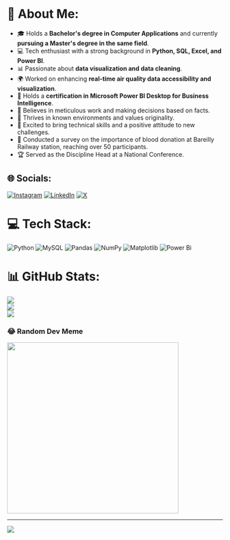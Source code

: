 # 💫 About Me:
- 🎓 Holds a **Bachelor's degree in Computer Applications** and currently **pursuing a Master's degree in the same field**.
- 💻 Tech enthusiast with a strong background in **Python, SQL, Excel, and Power BI**.
- 📊 Passionate about **data visualization and data cleaning**.
- 🌍 Worked on enhancing **real-time air quality data accessibility and visualization**.
- 🏅 Holds a **certification in Microsoft Power BI Desktop for Business Intelligence**.
- 🎯 Believes in meticulous work and making decisions based on facts.
- 🌱 Thrives in known environments and values originality.
- 🚀 Excited to bring technical skills and a positive attitude to new challenges.
- 🌟 Conducted a survey on the importance of blood donation at Bareilly Railway station, reaching over 50 participants.
- 🏆 Served as the Discipline Head at a National Conference.



## 🌐 Socials:
[![Instagram](https://img.shields.io/badge/Instagram-%23E4405F.svg?logo=Instagram&logoColor=white)](https://instagram.com/abhishek__.chauhan) [![LinkedIn](https://img.shields.io/badge/LinkedIn-%230077B5.svg?logo=linkedin&logoColor=white)](https://linkedin.com/in/Abhi-pacific) [![X](https://img.shields.io/badge/X-black.svg?logo=X&logoColor=white)](https://x.com/Abhishek2000c) 

# 💻 Tech Stack:
![Python](https://img.shields.io/badge/python-3670A0?style=for-the-badge&logo=python&logoColor=ffdd54) ![MySQL](https://img.shields.io/badge/mysql-%2300000f.svg?style=for-the-badge&logo=mysql&logoColor=white) ![Pandas](https://img.shields.io/badge/pandas-%23150458.svg?style=for-the-badge&logo=pandas&logoColor=white) ![NumPy](https://img.shields.io/badge/numpy-%23013243.svg?style=for-the-badge&logo=numpy&logoColor=white) ![Matplotlib](https://img.shields.io/badge/Matplotlib-%23ffffff.svg?style=for-the-badge&logo=Matplotlib&logoColor=black) ![Power Bi](https://img.shields.io/badge/power_bi-F2C811?style=for-the-badge&logo=powerbi&logoColor=black)
# 📊 GitHub Stats:
![](https://github-readme-stats.vercel.app/api?username=Abhi-pacific&theme=dark&hide_border=false&include_all_commits=true&count_private=true)<br/>
![](https://github-readme-streak-stats.herokuapp.com/?user=Abhi-pacific&theme=dark&hide_border=false)<br/>
![](https://github-readme-stats.vercel.app/api/top-langs/?username=Abhi-pacific&theme=dark&hide_border=false&include_all_commits=true&count_private=true&layout=compact)

### 😂 Random Dev Meme
<img src='https://randommeme-five.vercel.app/' style="height: 400px;"/>

---
[![](https://visitcount.itsvg.in/api?id=Abhi-pacific&label=Profile%20Views&color=8&icon=0&pretty=true)](https://visitcount.itsvg.in)

<!-- Proudly created with GPRM ( https://gprm.itsvg.in ) -->
